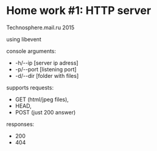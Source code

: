 # Home work #1: HTTP server 

Technosphere.mail.ru 2015

using libevent

console arguments:
  + -h/--ip   [server ip adress]
  + -p/--port [listening port]
  + -d/--dir  [folder with files]

supports
requests:
  +  GET (html/jpeg files),
  +  HEAD,
  +  POST (just 200 answer)
  
responses:
  +  200
  +  404
  
